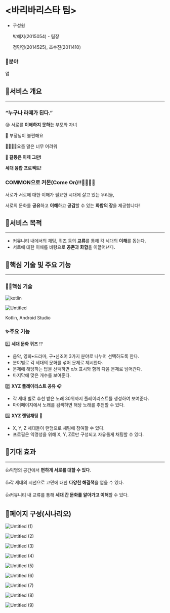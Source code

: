 # <바리바리스타 팀>

- 구성원
    
    박해지(2015054) - 팀장
    
    정민영(2014525), 조수진(2011410)

### 🔹분야

앱

## 🔶서비스 개요

---

### **“누구나 라떼가 된다.”**

😢 서로를 **이해하지 못하는** 부모와 자녀

🤬 부장님이 불편해요

🤷‍♀️🤦‍♀️요즘 말은 너무 어려워

**🙅 갈등은 이제 그만!**

**세대 융합 프로젝트!**

### **COMMON으로 커몬(Come On)!!**🙋‍♀️🙋‍♂️

서로가 서로에 대한 이해가 필요한 시대에 살고 있는 우리들,

서로의 문화를 **공유**하고 **이해**하고 **공감**할 수 있는 **화합의 장**을 제공합니다!

## 🔶서비스 목적

---

- 커뮤니티 내에서의 채팅, 퀴즈 등의 **교류**를 통해 각 세대의 **이해**를 돕는다.
- 서로에 대한 이해를 바탕으로 **공존과 화합**을 이끌어낸다.

## 🔶핵심 기술 및 주요 기능

---

### 🧑‍💻핵심 기술

![kotlin](https://user-images.githubusercontent.com/83302507/187071918-dbcacbd6-d06e-4272-b946-70ee33833a5d.png)

![Untitled](https://user-images.githubusercontent.com/83302507/187071954-4fa437ea-686e-4b65-a81d-0b03f5996eb9.png)

Kotlin, Android Studio

### ✨주요 기능

1️⃣ **세대 문화 퀴즈** ⁉️

- 음악, 영화•드라마, 구•신조어 3가지 분야로 나누어 선택하도록 한다.
- 분야별로 각 세대의 문화를 섞어 문제로 제시한다.
- 문제에 해당하는 답을 선택하면 o/x 표시와 함께 다음 문제로 넘어간다.
- 마지막에 맞은 개수를 보여준다.

2️⃣ **XYZ 플레이리스트 공유** 🎧

- 각 세대 별로 추천 받은 노래 30위까지 플레이리스트를 생성하여 보여준다.
- 마이페이지에서 노래를 검색하면 해당 노래를 추천할 수 있다.

3️⃣ **XYZ 랜덤채팅** 💬

- X, Y, Z 세대들이 랜덤으로 채팅에 참여할 수 있다.
- 프로필은 익명성을 위해 X, Y, Z로만 구성되고 자유롭게 채팅할 수 있다.

## 🔶기대 효과

---

👍익명의 공간에서 **편하게 서로를 대할 수 있다**.

👍각 세대의 시선으로 고민에 대한 **다양한 해결책**을 얻을 수 있다.

👍커뮤니티 내 교류를 통해 **세대 간 문화를 알아가고 이해**할 수 있다.

## 🔶페이지 구성(시나리오)

![Untitled (1)](https://user-images.githubusercontent.com/83302507/187071993-c57c4645-becd-4999-999e-f175d219ed2b.png)

![Untitled (2)](https://user-images.githubusercontent.com/83302507/187072015-8bb98610-4e2d-4466-9fde-55f62b0f8148.png)

![Untitled (3)](https://user-images.githubusercontent.com/83302507/187072032-ea25f774-882c-4296-bb24-b325e04e54e3.png)

![Untitled (4)](https://user-images.githubusercontent.com/83302507/187072046-957c05c4-7adf-476f-8a8f-f1d4d4f72ea0.png)

![Untitled (5)](https://user-images.githubusercontent.com/83302507/187072176-2cc5a649-06b2-4282-a387-74bb5e9864dd.png)

![Untitled (6)](https://user-images.githubusercontent.com/83302507/187072215-561e21b8-aa0a-4b0e-8102-fb69d361495f.png)

![Untitled (7)](https://user-images.githubusercontent.com/83302507/187072219-b15ed253-b91f-4965-bc41-dfba5793f09b.png)

![Untitled (8)](https://user-images.githubusercontent.com/83302507/187072341-6b8d1c63-98ec-468e-94a7-0abec77a5827.png)

![Untitled (9)](https://user-images.githubusercontent.com/83302507/187072342-3ea079b2-c1cf-49f8-b209-84899762b184.png)
